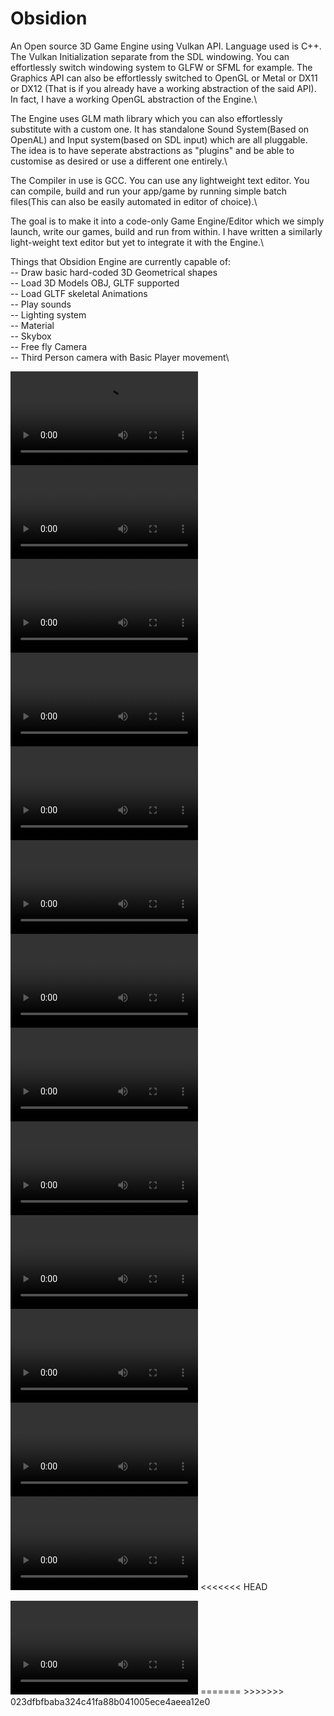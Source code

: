 # Obsidion

An Open source 3D Game Engine using Vulkan API. Language used is C++. The Vulkan Initialization separate from the SDL windowing. You can effortlessly switch windowing system to GLFW or SFML for example. The Graphics API can also be effortlessly switched to OpenGL or Metal or DX11 or DX12 (That is if you already have a working abstraction of the said API). In  fact, I have a working OpenGL abstraction of the Engine.\\

The Engine uses GLM math library which you can also effortlessly substitute with a custom one. It has standalone Sound System(Based on OpenAL) and Input system(based on SDL input) which are all pluggable.\
The idea is to have seperate abstractions as "plugins" and be able to customise as desired or use a different one entirely.\\

The Compiler in use is GCC. You can use any lightweight text editor. You can compile, build and run your app/game by running simple batch files(This can also be easily automated in editor of choice).\\

The goal is to make it into a code-only Game Engine/Editor which we simply launch, write our games, build and run from within. I have written a similarly light-weight text editor but yet to integrate it with the Engine.\\

Things that Obsidion Engine are currently capable of:\
--    Draw basic hard-coded 3D Geometrical shapes\
--    Load 3D Models OBJ, GLTF supported\
--    Load GLTF skeletal Animations\
--    Play sounds\
--    Lighting system\
--    Material\
--    Skybox\
--    Free fly Camera\
--    Third Person camera with Basic Player movement\\


![](https://raw.githubusercontent.com/nahim-yay/Obsidion/master/Captures/tangent_test.mp4?raw=true)
![](https://raw.githubusercontent.com/nahim-yay/Obsidion/master/Captures/wolf.mp4?raw=true)
![](https://raw.githubusercontent.com/nahim-yay/Obsidion/master/Captures/spider.mp4?raw=true)
![](https://raw.githubusercontent.com/nahim-yay/Obsidion/master/Captures/scene.mp4?raw=true)
![](https://raw.githubusercontent.com/nahim-yay/Obsidion/master/Captures/ninja.mp4?raw=true)
![](https://raw.githubusercontent.com/nahim-yay/Obsidion/master/Captures/heightmapped_terrain.mp4?raw=true)
![](https://raw.githubusercontent.com/nahim-yay/Obsidion/master/Captures/gltf.mp4?raw=true)
![](https://raw.githubusercontent.com/nahim-yay/Obsidion/master/Captures/control.mp4?raw=true)
![](https://raw.githubusercontent.com/nahim-yay/Obsidion/master/Captures/camera.mp4?raw=true)
![](https://raw.githubusercontent.com/nahim-yay/Obsidion/master/Captures/Cam.mp4?raw=true)
![](https://raw.githubusercontent.com/nahim-yay/Obsidion/master/Captures/suzane.mp4?raw=true)
![](https://raw.githubusercontent.com/nahim-yay/Obsidion/master/Captures/TPCamera.mp4?raw=true)
![](https://raw.githubusercontent.com/nahim-yay/Obsidion/master/Captures/gltf_woman.mp4?raw=true)
<<<<<<< HEAD

<video src="https://raw.githubusercontent.com/nahim-yay/Obsidion/master/Captures/gltf_woman.mp4?raw=true" controls="controls" style="max-width: 730px;">
</video>
=======
>>>>>>> 023dfbfbaba324c41fa88b041005ece4aeea12e0

